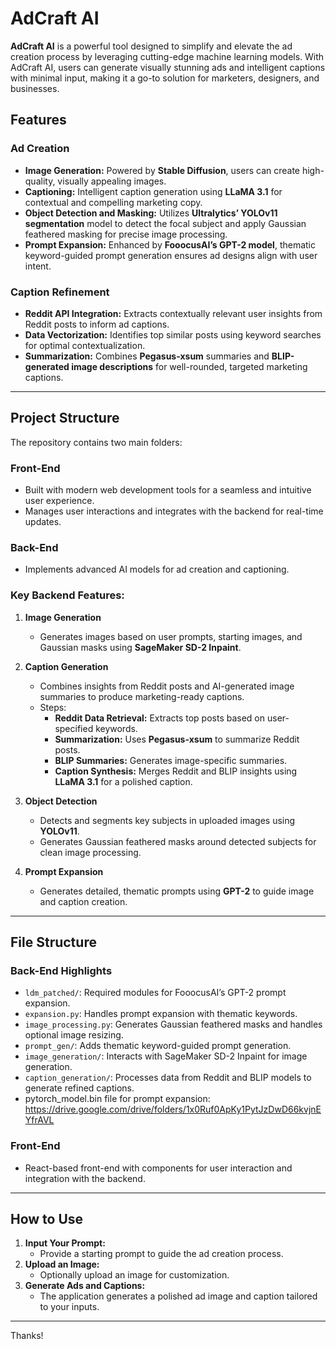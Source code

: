 # AdCraft AI

**AdCraft AI** is a powerful tool designed to simplify and elevate the ad creation process by leveraging cutting-edge machine learning models. With AdCraft AI, users can generate visually stunning ads and intelligent captions with minimal input, making it a go-to solution for marketers, designers, and businesses.

## Features

### Ad Creation
- **Image Generation:** Powered by **Stable Diffusion**, users can create high-quality, visually appealing images.
- **Captioning:** Intelligent caption generation using **LLaMA 3.1** for contextual and compelling marketing copy.
- **Object Detection and Masking:** Utilizes **Ultralytics’ YOLOv11 segmentation** model to detect the focal subject and apply Gaussian feathered masking for precise image processing.
- **Prompt Expansion:** Enhanced by **FooocusAI’s GPT-2 model**, thematic keyword-guided prompt generation ensures ad designs align with user intent.

### Caption Refinement
- **Reddit API Integration:** Extracts contextually relevant user insights from Reddit posts to inform ad captions.
- **Data Vectorization:** Identifies top similar posts using keyword searches for optimal contextualization.
- **Summarization:** Combines **Pegasus-xsum** summaries and **BLIP-generated image descriptions** for well-rounded, targeted marketing captions.

---

## Project Structure

The repository contains two main folders:

### Front-End
- Built with modern web development tools for a seamless and intuitive user experience.
- Manages user interactions and integrates with the backend for real-time updates.

### Back-End
- Implements advanced AI models for ad creation and captioning.

### Key Backend Features:
1. **Image Generation**
   - Generates images based on user prompts, starting images, and Gaussian masks using **SageMaker SD-2 Inpaint**.

2. **Caption Generation**
   - Combines insights from Reddit posts and AI-generated image summaries to produce marketing-ready captions.
   - Steps:
     - **Reddit Data Retrieval:** Extracts top posts based on user-specified keywords.
     - **Summarization:** Uses **Pegasus-xsum** to summarize Reddit posts.
     - **BLIP Summaries:** Generates image-specific summaries.
     - **Caption Synthesis:** Merges Reddit and BLIP insights using **LLaMA 3.1** for a polished caption.

3. **Object Detection**
   - Detects and segments key subjects in uploaded images using **YOLOv11**.
   - Generates Gaussian feathered masks around detected subjects for clean image processing.

4. **Prompt Expansion**
   - Generates detailed, thematic prompts using **GPT-2** to guide image and caption creation.

---

## File Structure

### Back-End Highlights
- `ldm_patched/`: Required modules for FooocusAI’s GPT-2 prompt expansion.
- `expansion.py`: Handles prompt expansion with thematic keywords.
- `image_processing.py`: Generates Gaussian feathered masks and handles optional image resizing.
- `prompt_gen/`: Adds thematic keyword-guided prompt generation.
- `image_generation/`: Interacts with SageMaker SD-2 Inpaint for image generation.
- `caption_generation/`: Processes data from Reddit and BLIP models to generate refined captions.
- pytorch_model.bin file for prompt expansion: https://drive.google.com/drive/folders/1x0Ruf0ApKy1PytJzDwD66kvjnEYfrAVL 

### Front-End
- React-based front-end with components for user interaction and integration with the backend.

---

## How to Use

1. **Input Your Prompt:**
   - Provide a starting prompt to guide the ad creation process.
2. **Upload an Image:**
   - Optionally upload an image for customization.
3. **Generate Ads and Captions:**
   - The application generates a polished ad image and caption tailored to your inputs.

---

Thanks!
